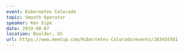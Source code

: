 ```yaml
---
event: Kubernetes Colorado
topic: Smooth Operator
speaker: Ken Sipe
date: 2019-08-07
location: Boulder, US
url: https://www.meetup.com/Kubernetes-Colorado/events/263455581
---
```


<!-- some more info about the event could go here -->

<!-- more -->
